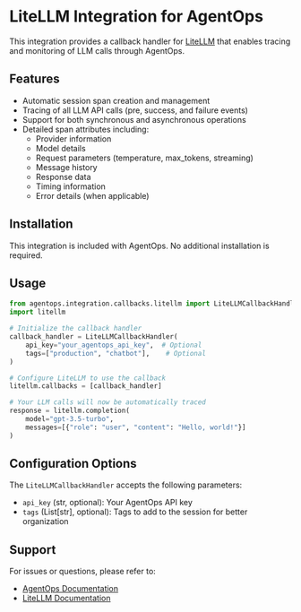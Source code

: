 # LiteLLM Integration for AgentOps

This integration provides a callback handler for [LiteLLM](https://github.com/BerriAI/litellm) that enables tracing and monitoring of LLM calls through AgentOps.

## Features

- Automatic session span creation and management
- Tracing of all LLM API calls (pre, success, and failure events)
- Support for both synchronous and asynchronous operations
- Detailed span attributes including:
  - Provider information
  - Model details
  - Request parameters (temperature, max_tokens, streaming)
  - Message history
  - Response data
  - Timing information
  - Error details (when applicable)

## Installation

This integration is included with AgentOps. No additional installation is required.

## Usage

```python
from agentops.integration.callbacks.litellm import LiteLLMCallbackHandler
import litellm

# Initialize the callback handler
callback_handler = LiteLLMCallbackHandler(
    api_key="your_agentops_api_key",  # Optional
    tags=["production", "chatbot"],    # Optional
)

# Configure LiteLLM to use the callback
litellm.callbacks = [callback_handler]

# Your LLM calls will now be automatically traced
response = litellm.completion(
    model="gpt-3.5-turbo",
    messages=[{"role": "user", "content": "Hello, world!"}]
)
```

## Configuration Options

The `LiteLLMCallbackHandler` accepts the following parameters:

- `api_key` (str, optional): Your AgentOps API key
- `tags` (List[str], optional): Tags to add to the session for better organization

## Support

For issues or questions, please refer to:
- [AgentOps Documentation](https://docs.agentops.ai)
- [LiteLLM Documentation](https://docs.litellm.ai) 